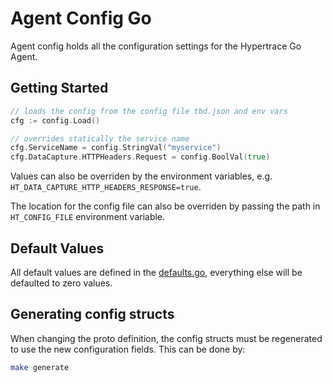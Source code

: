 # Agent Config Go

Agent config holds all the configuration settings for the Hypertrace Go Agent.

## Getting Started

```go
// loads the config from the config file tbd.json and env vars
cfg := config.Load()

// overrides statically the service name
cfg.ServiceName = config.StringVal("myservice")
cfg.DataCapture.HTTPHeaders.Request = config.BoolVal(true)
```

Values can also be overriden by the environment variables, e.g. `HT_DATA_CAPTURE_HTTP_HEADERS_RESPONSE=true`.

The location for the config file can also be overriden by passing the path in `HT_CONFIG_FILE` environment variable.

## Default Values

All default values are defined in the [defaults.go](./defaults.go), everything else will be defaulted to zero values.

## Generating config structs

When changing the proto definition, the config structs must be regenerated to use the new configuration fields. This can be done by:

```bash
make generate
```
